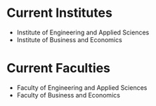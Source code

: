 # Current Institutes
* Institute of Engineering and Applied Sciences
* Institute of Business and Economics
# Current Faculties
* Faculty of Engineering and Applied Sciences
* Faculty of Business and Economics
